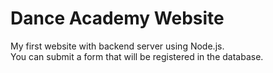 # Dance Academy Website

My first website with backend server using Node.js.\
You can submit a form that will be registered in the database.
